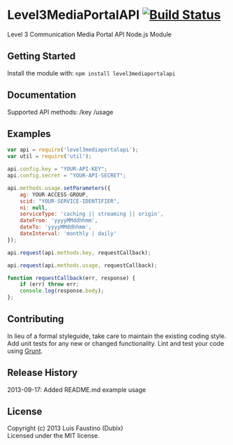 # Level3MediaPortalAPI [![Build Status](https://secure.travis-ci.org/dublx/Level3MediaPortalAPI.png?branch=master)](http://travis-ci.org/dublx/Level3MediaPortalAPI)

Level 3 Communication Media Portal API Node.js Module

## Getting Started
Install the module with: `npm install level3mediaportalapi`

## Documentation
Supported API methods:
/key
/usage

## Examples
```javascript
var api = require('level3mediaportalapi');
var util = require('util');

api.config.key = "YOUR-API-KEY";
api.config.secret = "YOUR-API-SECRET";

api.methods.usage.setParameters({
	ag: YOUR-ACCESS-GROUP,
	scid: "YOUR-SERVICE-IDENTIFIER",
	ni: null,
	serviceType: 'caching || streaming || origin',
	dateFrom: 'yyyyMMddhhmm',
	dateTo: 'yyyyMMddhhmm',
	dateInterval: 'monthly | daily'
});

api.request(api.methods.key, requestCallback);

api.request(api.methods.usage, requestCallback);

function requestCallback(err, response) {
	if (err) throw err;
	console.log(response.body);
};
```

## Contributing
In lieu of a formal styleguide, take care to maintain the existing coding style. Add unit tests for any new or changed functionality. Lint and test your code using [Grunt](http://gruntjs.com/).

## Release History
2013-09-17: Added README.md example usage

## License
Copyright (c) 2013 Luis Faustino (Dublx)  
Licensed under the MIT license.
